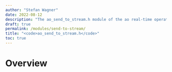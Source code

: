 ```yaml
---
author: "Stefan Wagner"
date: 2022-08-12
description: "The ao_send_to_stream.h module of the ao real-time operating system."
draft: true
permalink: /modules/send-to-stream/
title: "<code>ao_send_to_stream.h</code>"
toc: true
---
```


# Overview
